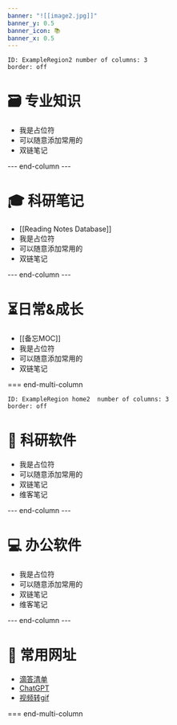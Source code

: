 ```yaml
---
banner: "![[image2.jpg]]"
banner_y: 0.5
banner_icon: 📚 
banner_x: 0.5
---
```


```start-multi-column
ID: ExampleRegion2 number of columns: 3
border: off
```
# 🗃️ 专业知识

- 我是占位符
- 可以随意添加常用的
- 双链笔记

--- end-column ---

# 🎓 科研笔记

- [[Reading Notes Database]]
- 我是占位符
- 可以随意添加常用的
- 双链笔记

--- end-column ---

# ⏳日常&成长

- [[备忘MOC]]
- 我是占位符
- 可以随意添加常用的
- 双链笔记


=== end-multi-column
```start-multi-column
ID: ExampleRegion home2  number of columns: 3
border: off
```

# 🔬 科研软件

- 我是占位符
- 可以随意添加常用的
- 双链笔记
- 维客笔记

--- end-column ---

# 💻 办公软件

- 我是占位符
- 可以随意添加常用的
- 双链笔记
- 维客笔记

--- end-column ---

# 📌 常用网址

- [滴答清单](https://www.dida365.com/)
- [ChatGPT](https://chat.openai.com/chat)
- [视频转gif](https://www.tutieshi.com/video/)


=== end-multi-column

